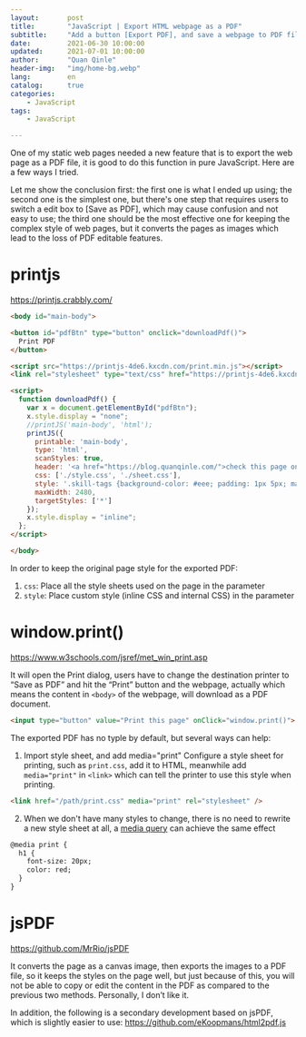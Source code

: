 ```yaml
---
layout:       post
title:        "JavaScript | Export HTML webpage as a PDF"
subtitle:     "Add a button [Export PDF], and save a webpage to PDF file, only implement with pure JavaScript"
date:         2021-06-30 10:00:00
updated:      2021-07-01 10:00:00
author:       "Quan Qinle"
header-img:   "img/home-bg.webp"
lang:         en
catalog:      true
categories:
    - JavaScript
tags:
    - JavaScript

---
```


One of my static web pages needed a new feature that is to export the web page as a PDF file, it is good to do this function in pure JavaScript. Here are a few ways I tried.

Let me show the conclusion first: the first one is what I ended up using; the second one is the simplest one, but there's one step that requires users to switch a edit box to [Save as PDF], which may cause confusion and not easy to use; the third one should be the most effective one for keeping the complex style of web pages, but it converts the pages as images which lead to the loss of PDF editable features.

<!-- more -->

# printjs
https://printjs.crabbly.com/

```html
<body id="main-body">

<button id="pdfBtn" type="button" onclick="downloadPdf()">
  Print PDF
</button>

<script src="https://printjs-4de6.kxcdn.com/print.min.js"></script>
<link rel="stylesheet" type="text/css" href="https://printjs-4de6.kxcdn.com/print.min.css">

<script>
  function downloadPdf() {
    var x = document.getElementById("pdfBtn");
    x.style.display = "none";
    //printJS('main-body', 'html');
    printJS({ 
      printable: 'main-body', 
      type: 'html', 
      scanStyles: true, 
      header: '<a href="https://blog.quanqinle.com/">check this page online</a>',
      css: ['./style.css', './sheet.css'], 
      style: '.skill-tags {background-color: #eee; padding: 1px 5px; margin: 0 5px 5px 0; display: inline-block;}',
      maxWidth: 2480, 
      targetStyles: ['*'] 
    });
    x.style.display = "inline";
  };
</script>

</body>
```
In order to keep the original page style for the exported PDF:
1. `css`: Place all the style sheets used on the page in the parameter 
2. `style`: Place custom style (inline CSS and internal CSS) in the parameter

# window.print()
https://www.w3schools.com/jsref/met_win_print.asp

It will open the Print dialog, users have to change the destination printer to “Save as PDF” and hit the “Print” button and the webpage, actually which means the content in `<body>` of the webpage, will download as a PDF document.

```html
<input type="button" value="Print this page" onClick="window.print()">
```

The exported PDF has no typle by default, but several ways can help:
1. Import style sheet, and add media="print"
Configure a style sheet for printing, such as `print.css`, add it to HTML, meanwhile add `media="print"` in `<link>` which can tell the printer to use this style when printing.
```html
<link href="/path/print.css" media="print" rel="stylesheet" />
```
2. When we don't have many styles to change, there is no need to rewrite a new style sheet at all, a [media query](https://developer.mozilla.org/en-US/docs/Web/CSS/@media) can achieve the same effect
```html
@media print {
  h1 {
    font-size: 20px;
    color: red;
  }
}
```

# jsPDF
https://github.com/MrRio/jsPDF

It converts the page as a canvas image, then exports the images to a PDF file, so it keeps the styles on the page well, but just because of this, you will not be able to copy or edit the content in the PDF as compared to the previous two methods. 
Personally, I don’t like it.

In addition, the following is a secondary development based on jsPDF, which is slightly easier to use:
https://github.com/eKoopmans/html2pdf.js
